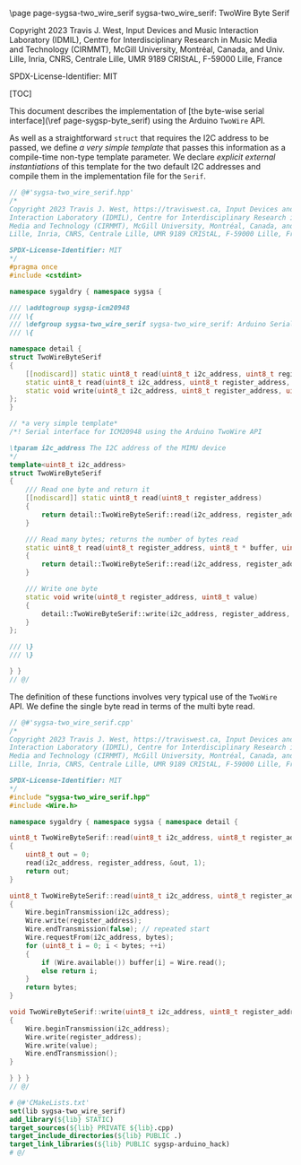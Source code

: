 \page page-sygsa-two_wire_serif sygsa-two_wire_serif: TwoWire Byte Serif

Copyright 2023 Travis J. West, Input Devices and Music Interaction Laboratory
(IDMIL), Centre for Interdisciplinary Research in Music Media and Technology
(CIRMMT), McGill University, Montréal, Canada, and Univ. Lille, Inria, CNRS,
Centrale Lille, UMR 9189 CRIStAL, F-59000 Lille, France

SPDX-License-Identifier: MIT

[TOC]

This document describes the implementation of [the byte-wise serial
interface](\ref page-sygsp-byte_serif) using the Arduino `TwoWire` API.

As well as a straightforward `struct` that requires the I2C address to be
passed, we define *a very simple template* that passes this information as a
compile-time non-type template parameter. We declare *explicit external
instantiations* of this template for the two default I2C addresses and compile
them in the implementation file for the `Serif`.

```cpp
// @#'sygsa-two_wire_serif.hpp'
/*
Copyright 2023 Travis J. West, https://traviswest.ca, Input Devices and Music
Interaction Laboratory (IDMIL), Centre for Interdisciplinary Research in Music
Media and Technology (CIRMMT), McGill University, Montréal, Canada, and Univ.
Lille, Inria, CNRS, Centrale Lille, UMR 9189 CRIStAL, F-59000 Lille, France

SPDX-License-Identifier: MIT
*/
#pragma once
#include <cstdint>

namespace sygaldry { namespace sygsa {

/// \addtogroup sygsp-icm20948
/// \{
/// \defgroup sygsa-two_wire_serif sygsa-two_wire_serif: Arduino Serial Interface for ICM20948 MIMU
/// \{

namespace detail {
struct TwoWireByteSerif
{
    [[nodiscard]] static uint8_t read(uint8_t i2c_address, uint8_t register_address);
    static uint8_t read(uint8_t i2c_address, uint8_t register_address, uint8_t * buffer, uint8_t bytes);
    static void write(uint8_t i2c_address, uint8_t register_address, uint8_t value);
};
}

// *a very simple template*
/*! Serial interface for ICM20948 using the Arduino TwoWire API

\tparam i2c_address The I2C address of the MIMU device
*/
template<uint8_t i2c_address>
struct TwoWireByteSerif
{
    /// Read one byte and return it
    [[nodiscard]] static uint8_t read(uint8_t register_address)
    {
        return detail::TwoWireByteSerif::read(i2c_address, register_address);
    }

    /// Read many bytes; returns the number of bytes read
    static uint8_t read(uint8_t register_address, uint8_t * buffer, uint8_t bytes)
    {
        return detail::TwoWireByteSerif::read(i2c_address, register_address, buffer, bytes);
    }

    /// Write one byte
    static void write(uint8_t register_address, uint8_t value)
    {
        detail::TwoWireByteSerif::write(i2c_address, register_address, value);
    }
};

/// \}
/// \}

} }
// @/
```

The definition of these functions involves very typical use of the `TwoWire` API.
We define the single byte read in terms of the multi byte read.

```cpp
// @#'sygsa-two_wire_serif.cpp'
/*
Copyright 2023 Travis J. West, https://traviswest.ca, Input Devices and Music
Interaction Laboratory (IDMIL), Centre for Interdisciplinary Research in Music
Media and Technology (CIRMMT), McGill University, Montréal, Canada, and Univ.
Lille, Inria, CNRS, Centrale Lille, UMR 9189 CRIStAL, F-59000 Lille, France

SPDX-License-Identifier: MIT
*/
#include "sygsa-two_wire_serif.hpp"
#include <Wire.h>

namespace sygaldry { namespace sygsa { namespace detail {

uint8_t TwoWireByteSerif::read(uint8_t i2c_address, uint8_t register_address)
{
    uint8_t out = 0;
    read(i2c_address, register_address, &out, 1);
    return out;
}

uint8_t TwoWireByteSerif::read(uint8_t i2c_address, uint8_t register_address, uint8_t * buffer, uint8_t bytes)
{
    Wire.beginTransmission(i2c_address);
    Wire.write(register_address);
    Wire.endTransmission(false); // repeated start
    Wire.requestFrom(i2c_address, bytes);
    for (uint8_t i = 0; i < bytes; ++i)
    {
        if (Wire.available()) buffer[i] = Wire.read();
        else return i;
    }
    return bytes;
}

void TwoWireByteSerif::write(uint8_t i2c_address, uint8_t register_address, uint8_t value)
{
    Wire.beginTransmission(i2c_address);
    Wire.write(register_address);
    Wire.write(value);
    Wire.endTransmission();
}

} } }
// @/
```

```cmake
# @#'CMakeLists.txt'
set(lib sygsa-two_wire_serif)
add_library(${lib} STATIC)
target_sources(${lib} PRIVATE ${lib}.cpp)
target_include_directories(${lib} PUBLIC .)
target_link_libraries(${lib} PUBLIC sygsp-arduino_hack)
# @/
```

